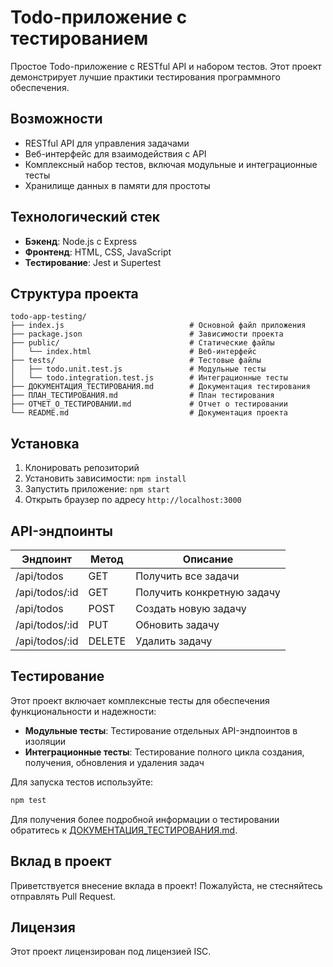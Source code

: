 # Todo-приложение с тестированием

Простое Todo-приложение с RESTful API и набором тестов. Этот проект демонстрирует лучшие практики тестирования программного обеспечения.

## Возможности

- RESTful API для управления задачами
- Веб-интерфейс для взаимодействия с API
- Комплексный набор тестов, включая модульные и интеграционные тесты
- Хранилище данных в памяти для простоты

## Технологический стек

- **Бэкенд**: Node.js с Express
- **Фронтенд**: HTML, CSS, JavaScript
- **Тестирование**: Jest и Supertest

## Структура проекта

```
todo-app-testing/
├── index.js                            # Основной файл приложения
├── package.json                        # Зависимости проекта
├── public/                             # Статические файлы
│   └── index.html                      # Веб-интерфейс
├── tests/                              # Тестовые файлы
│   ├── todo.unit.test.js               # Модульные тесты
│   └── todo.integration.test.js        # Интеграционные тесты
├── ДОКУМЕНТАЦИЯ_ТЕСТИРОВАНИЯ.md        # Документация тестирования
├── ПЛАН_ТЕСТИРОВАНИЯ.md                # План тестирования
├── ОТЧЕТ_О_ТЕСТИРОВАНИИ.md             # Отчет о тестировании
└── README.md                           # Документация проекта
```

## Установка

1. Клонировать репозиторий
2. Установить зависимости: `npm install`
3. Запустить приложение: `npm start`
4. Открыть браузер по адресу `http://localhost:3000`

## API-эндпоинты

| Эндпоинт | Метод | Описание |
|----------|--------|-------------|
| /api/todos | GET | Получить все задачи |
| /api/todos/:id | GET | Получить конкретную задачу |
| /api/todos | POST | Создать новую задачу |
| /api/todos/:id | PUT | Обновить задачу |
| /api/todos/:id | DELETE | Удалить задачу |

## Тестирование

Этот проект включает комплексные тесты для обеспечения функциональности и надежности:

- **Модульные тесты**: Тестирование отдельных API-эндпоинтов в изоляции
- **Интеграционные тесты**: Тестирование полного цикла создания, получения, обновления и удаления задач

Для запуска тестов используйте:

```bash
npm test
```

Для получения более подробной информации о тестировании обратитесь к [ДОКУМЕНТАЦИЯ_ТЕСТИРОВАНИЯ.md](ДОКУМЕНТАЦИЯ_ТЕСТИРОВАНИЯ.md).

## Вклад в проект

Приветствуется внесение вклада в проект! Пожалуйста, не стесняйтесь отправлять Pull Request.

## Лицензия

Этот проект лицензирован под лицензией ISC.